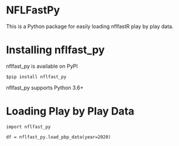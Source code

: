 # NFLFastPy

This is a Python package for easily loading nflfastR play by play data.

# Installing nflfast_py

nflfast_py is available on PyPI 

    $pip install nflfast_py

nflfast_py supports Python 3.6+

# Loading Play by Play Data

    import nflfast_py

    df = nflfast_py.load_pbp_data(year=2020)